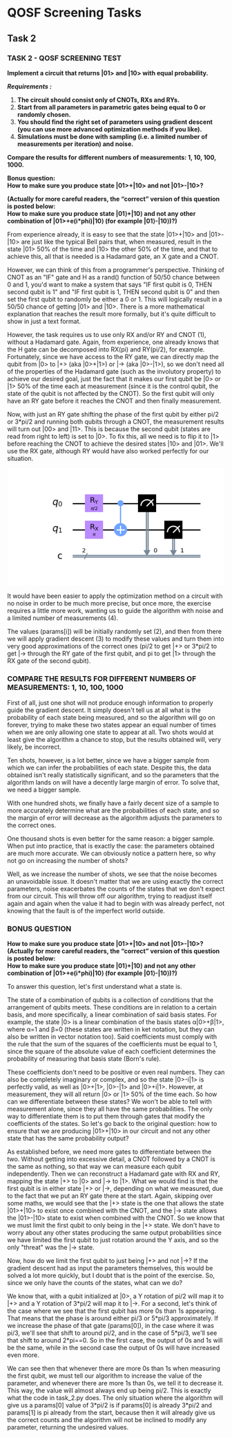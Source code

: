# QOSF Screening Tasks  
## Task 2  
  
### **TASK 2 - QOSF SCREENING TEST**
**Implement a circuit that returns |01> and |10> with equal probability.**  

***Requirements :***
 1. **The circuit should consist only of CNOTs, RXs and RYs.**
 2. **Start from all parameters in parametric gates being equal to 0 or
    randomly chosen.**
 3. **You should find the right set of parameters using gradient descent (you can use more advanced optimization methods if you like).**
 4. **Simulations must be done with sampling (i.e. a limited number of measurements per iteration) and noise.**

**Compare the results for different numbers of measurements: 1, 10, 100, 1000.**

**Bonus question:  
How to make sure you produce state |01>+|10> and not |01>-|10>?**  
  
**(Actually for more careful readers, the “correct” version of this question is posted below:**  
**How to make sure you produce state  |01⟩+|10⟩ and not any other combination of |01>+e(i\*phi)|10⟩ (for example |01⟩-|10⟩)?)**

From experience already, it is easy to see that the state |01>+|10> and |01>-|10> are just like the typical Bell pairs that, when measured, result in the state |01> 50% of the time and |10> the other 50% of the time, and that to achieve this, all that is needed is a Hadamard gate, an X gate and a CNOT.  
  
However, we can think of this from a programmer's perspective. Thinking of CNOT as an "IF" gate and H as a rand() function of 50/50 chance between 0 and 1, you'd want to make a system that says "IF first qubit is 0, THEN second qubit is 1" and "IF first qubit is 1, THEN second qubit is 0" and then set the first qubit to randomly be either a 0 or 1. This will logically result in a 50/50 chance of getting |01> and |10>. There is a more mathematical explanation that reaches the result more formally, but it's quite difficult to show in just a text format.  
  
However, the task requires us to use only RX and/or RY and CNOT (1), without a Hadamard gate. Again, from experience, one already knows that the H gate can be decomposed into RX(pi) and RY(pi/2), for example. Fortunately, since we have access to the RY gate, we can directly map the qubit from |0> to |+> (aka |0>+|1>) or |-> (aka |0>-|1>), so we don't need all of the properties of the Hadamard gate (such as the involutory property) to achieve our desired goal, just the fact that it makes our first qubit be |0> or |1> 50% of the time each at measurement (since it is the control qubit, the state of the qubit is not affected by the CNOT). So the first qubit will only have an RY gate before it reaches the CNOT and then finally measurement.  
  
Now, with just an RY gate shifting the phase of the first qubit by either pi/2 or 3*pi/2 and running both qubits through a CNOT, the measurement results will turn out |00> and |11>. This is because the second qubit (states are read from right to left) is set to |0>. To fix this, all we need is to flip it to |1> before reaching the CNOT to achieve the desired states |10> and |01>. We'll use the RX gate, although RY would have also worked perfectly for our situation.  

![Circuit image](https://github.com/MIBbrandon/QOSF_tasks/blob/master/circuit_image.png)

It would have been easier to apply the optimization method on a circuit with no noise in order to be much more precise, but once more, the exercise requires a little more work, wanting us to guide the algorithm with noise and a limited number of measurements (4).  
  
The values (params\[i]) will be initially randomly set (2), and then from there we will apply gradient descent (3) to modify these values and turn them into very good approximations of the correct ones (pi/2 to get |+> or 3*pi/2 to get |-> through the RY gate of the first qubit, and pi to get |1> through the RX gate of the second qubit).


### COMPARE THE RESULTS FOR DIFFERENT NUMBERS OF MEASUREMENTS: 1, 10, 100, 1000
First of all, just one shot will not produce enough information to properly guide the gradient descent. It simply doesn't tell us at all what is the probability of each state being measured, and so the algorithm will go on forever, trying to make these two states appear an equal number of times when we are only allowing one state to appear at all. Two shots would at least give the algorithm a chance to stop, but the results obtained will, very likely, be incorrect.  
  
Ten shots, however, is a lot better, since we have a bigger sample from which we can infer the probabilities of each state. Despite this, the data obtained isn't really statistically significant, and so the parameters that the algorithm lands on will have a decently large margin of error. To solve that, we need a bigger sample.  
  
With one hundred shots, we finally have a fairly decent size of a sample to more accurately determine what are the probabilities of each state, and so the margin of error will decrease as the algorithm adjusts the parameters to the correct ones.  
  
One thousand shots is even better for the same reason: a bigger sample. When put into practice, that is exactly the case: the parameters obtained are much more accurate. We can obviously notice a pattern here, so why not go on increasing the number of shots?  
  
Well, as we increase the number of shots, we see that the noise becomes an unavoidable issue. It doesn't matter that we are using exactly the correct parameters, noise exacerbates the counts of the states that we don't expect from our circuit. This will throw off our algorithm, trying to readjust itself again and again when the value it had to begin with was already perfect, not knowing that the fault is of the imperfect world outside.

### BONUS QUESTION 
**How to make sure you produce state |01>+|10> and not |01>-|10>?  
(Actually for more careful readers, the “correct” version of this question is posted below:  
How to make sure you produce state  |01⟩+|10⟩ and not any other combination of |01>+e(i\*phi)|10⟩ (for example |01⟩-|10⟩)?)**

To answer this question, let's first understand what a state is.  
  
The state of a combination of qubits is a collection of conditions that the arrangement of qubits meets. These conditions are in relation to a certain basis, and more specifically, a linear combination of said basis states. For example, the state |0> is a linear combination of the basis states α|0>+β|1>, where α=1 and β=0 (these states are written in ket notation, but they can also be written in vector notation too). Said coefficients must comply with the rule that the sum of the squares of the coefficients must be equal to 1, since the square of the absolute value of each coefficient determines the probability of measuring that basis state (Born's rule).  
  
These coefficients don't need to be positive or even real numbers. They can also be completely imaginary or complex, and so the state |0>-i|1> is perfectly valid, as well as |0>+|1>, |0>-|1> and |0>+i|1>. However, at measurement, they will all return |0> or |1> 50% of the time each. So how can we differentiate between these states? We won't be able to tell with measurement alone, since they all have the same probabilities. The only way to differentiate them is to put them through gates that modify the coefficients of the states. So let's go back to the original question: how to ensure that we are producing |01>+|10> in our circuit and not any other state that has the same probability output?  
  
As established before, we need more gates to differentiate between the two. Without getting into excessive detail, a CNOT followed by a CNOT is the same as nothing, so that way we can measure each qubit independently. Then we can reconstruct a Hadamard gate with RX and RY, mapping the state |+> to |0> and |-> to |1>. What we would find is that the first qubit is in either state |+> or |->, depending on what we measured, due to the fact that we put an RY gate there at the start. Again, skipping over some maths, we would see that the |+> state is the one that allows the state |01>+|10> to exist once combined with the CNOT, and the |-> state allows the |01>-|10> state to exist when combined with the CNOT. So we know that we must limit the first qubit to only being in the |+> state. We don't have to worry about any other states producing the same output probabilities since we have limited the first qubit to just rotation around the Y axis, and so the only "threat" was the |-> state.  
  
Now, how do we limit the first qubit to just being |+> and not |->? If the gradient descent had as input the parameters themselves, this would be solved a lot more quickly, but I doubt that is the point of the exercise. So, since we only have the counts of the states, what can we do?  
  
We know that, with a qubit initialized at |0>, a Y rotation of pi/2 will map it to |+> and a Y rotation of 3\*pi/2 will map it to |->. For a second, let's think of the case where we see that the first qubit has more 0s than 1s appearing. That means that the phase is around either pi/3 or 5*pi/3 approximately. If we increase the phase of that gate (params\[0]), in the case where it was pi/3, we'll see that shift to around pi/2, and in the case of 5\*pi/3, we'll see that shift to around 2\*pi==0. So in the first case, the output of 0s and 1s will be the same, while in the second case the output of 0s will have increased even more.  
  
We can see then that whenever there are more 0s than 1s when measuring the first qubit, we must tell our algorithm to increase the value of the parameter, and whenever there are more 1s than 0s, we tell it to decrease it. This way, the value will almost always end up being pi/2. This is exactly what the code in task_2.py does. The only situation where the algorithm will give us a params\[0] value of 3\*pi/2 is if params\[0] is already 3*pi/2 and params\[1] is pi already from the start, because then it will already give us the correct counts and the algorithm will not be inclined to modify any parameter, returning the undesired values.